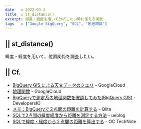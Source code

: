 ```yaml
---
date   : 2022-03-2
title  : st_distance()
excerpt: 緯度・経度を用いて分析したい時に使える関数
tags   : ["Google BigQuery", "SQL", "地理関数"]
---
```


## || st_distance()

緯度・経度を用いて、位置関係を調査したい。


## || Cf.
+ [BigQuery GIS による天文データのクエリ](https://cloud.google.com/blog/ja/products/gcp/querying-the-stars-with-bigquery-gis) - GoogleCloud
+ [地理関数](https://cloud.google.com/bigquery/docs/reference/standard-sql/geography_functions?hl=ja) - GoogleCloud
+ [BigQueryで測定系の地理関数を確認してみた(BigQuery GIS)](https://dev.classmethod.jp/articles/bigquery-geography-functions-try/) - DevelopersIO
+ [メモ：BigQueryで２点間の距離を計算する](https://qiita.com/shouta-dev/items/f7797665e325da35daf1) - Qiita
+ [SQLで2点間の緯度経度から距離を測定する方法](http://ueblog.natural-wave.com/2010/09/14/latitude-longitude-sql/) - ueblog
+ [SQLで緯度・経度から２点間の距離を算出する](https://oc-technote.com/mysql/sql%E3%81%A7%E7%B7%AF%E5%BA%A6%E3%83%BB%E7%B5%8C%E5%BA%A6%E3%81%8B%E3%82%892%E7%82%B9%E9%96%93%E3%81%AE%E8%B7%9D%E9%9B%A2%E3%82%92%E7%AE%97%E5%87%BA%E3%81%99%E3%82%8B/) - OC TechNote


